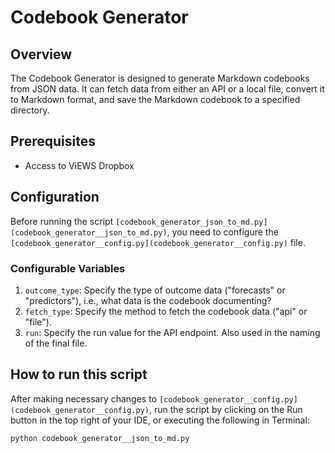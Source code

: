 # Codebook Generator

## Overview

The Codebook Generator is designed to generate Markdown codebooks from JSON data. It can fetch data from either an API or a local file, convert it to Markdown format, and save the Markdown codebook to a specified directory.

## Prerequisites
- Access to ViEWS Dropbox

## Configuration

Before running the script `[codebook_generator_json_to_md.py](codebook_generator__json_to_md.py)`, you need to configure the `[codebook_generator__config.py](codebook_generator__config.py)` file.

### Configurable Variables

1. `outcome_type`: Specify the type of outcome data ("forecasts" or "predictors"), i.e., what data is the codebook documenting?
2. `fetch_type`: Specify the method to fetch the codebook data ("api" or "file").
3. `run`: Specify the run value for the API endpoint. Also used in the naming of the final file.


## How to run this script
After making necessary changes to `[codebook_generator__config.py](codebook_generator__config.py)`, run the script by clicking on the Run button in the top right of your IDE, or executing the following in Terminal:

```bash
python codebook_generator__json_to_md.py
```

